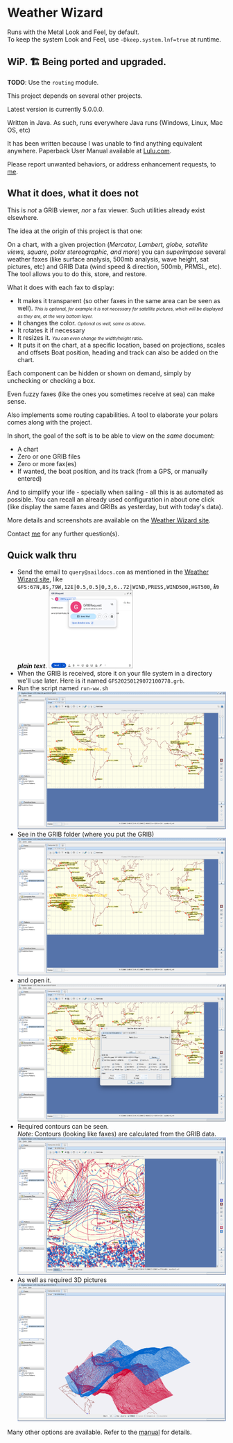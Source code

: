 # Weather Wizard

Runs with the Metal Look and Feel, by default.  
To keep the system Look and Feel, use `-Dkeep.system.lnf=true` at runtime.
## WiP. 🏗️ Being ported and upgraded.

**TODO**: Use the `routing` module.

This project depends on several other projects. 

Latest version is currently 5.0.0.0.

Written in Java. As such, runs everywhere Java runs (Windows, Linux, Mac OS, etc)

It has been written because I was unable to find anything equivalent anywhere.
Paperback User Manual available at [Lulu.com](http://www.lulu.com/shop/olivier-le-diouris/weather-wizard-user-manual/paperback/product-20064234.html).

Please report unwanted behaviors, or address enhancement requests, to [me](mailto:olivier.lediouris@gmail.com?cc=olivier@lediouris.net&subject=Weather+Wizard).

## What it does, what it does not
This is *not* a GRIB viewer, *nor* a fax viewer. Such utilities already exist elsewhere.

The idea at the origin of this project is that one:

On a chart, with a given projection (*Mercator, Lambert, globe, satellite views, square, polar stereographic, and more*) you can *_superimpose_* several weather faxes (like surface analysis, 500mb analysis, wave height, sat pictures, etc) and GRIB Data (wind speed & direction, 500mb, PRMSL, etc).
The tool allows you to do this, store, and restore.

What it does with each fax to display:
- It makes it transparent (so other faxes in the same area can be seen as well). _<font size="-3">This is optional, for example it is not necessary for satellite pictures, which will be displayed as they are, at the very bottom layer.</font>_
- It changes the color. _<font size="-3">Optional as well, same as above</font>._
- It rotates it if necessary
- It resizes it. _<font size="-3">You can even change the width/height ratio</font>._
- It puts it on the chart, at a specific location, based on projections, scales and offsets
Boat position, heading and track can also be added on the chart.

Each component can be hidden or shown on demand, simply by unchecking or checking a box.

Even fuzzy faxes (like the ones you sometimes receive at sea) can make sense.

Also implements some routing capabilities. A tool to elaborate your polars comes along with the project.

In short, the goal of the soft is to be able to view on the _same_ document:
- A chart
- Zero or one GRIB files
- Zero or more fax(es)
- If wanted, the boat position, and its track (from a GPS, or manually entered)

And to simplify your life - specially when sailing - all this is as automated as possible. You can recall an already used configuration in about one click (like display the same faxes and GRIBs as yesterday, but with today's data).

More details and screenshots are available on the [Weather Wizard site](http://weather.lediouris.net).

Contact [me](mailto:olivier.lediouris@gmail.com?cc=olivier@lediouris.net&subject=Weather+Wizard) for any further question(s).

## Quick walk thru

- Send the email to `query@saildocs.com` as mentioned in the [Weather Wizard site](http://weather.lediouris.net), like `GFS:67N,8S,79W,12E|0.5,0.5|0,3,6..72|WIND,PRESS,WIND500,HGT500`, _**in plain text**_.
   <!-- ![Send email](./images/GRIB.01.png) -->
  <img src="./images/GRIB.01.png" style="width: 40%; border: 1px solid silver;">
- When the GRIB is received, store it on your file system in a directory we'll use later. Here is it named `GFS20250129072100778.grb`.
- Run the script named `run-ww.sh`
  ![Weather Wizard](./images/GRIB.02.png)
- See in the GRIB folder (where you put the GRIB)
  ![Weather Wizard](./images/GRIB.03.png)
- and open it.
  ![Weather Wizard](./images/GRIB.04.png)
- Required contours can be seen.  
 _Note_: Contours (looking like faxes) are calculated from the GRIB data.
  ![Weather Wizard](./images/GRIB.05.png)
- As well as required 3D pictures
  ![Weather Wizard](./images/GRIB.06.png)

Many other options are available. Refer to the [manual](https://www.lediouris.net/donpedro/software/structure/datafiles/manual/WeatherWizardUserManual.2nd.edition.pdf) for details.

